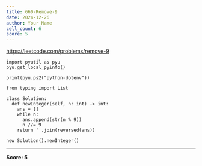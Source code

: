 ```yaml
---
title: 660-Remove-9
date: 2024-12-26
author: Your Name
cell_count: 6
score: 5
---
```


https://leetcode.com/problems/remove-9


```
import pyutil as pyu
pyu.get_local_pyinfo()
```


```
print(pyu.ps2("python-dotenv"))
```


```
from typing import List
```


```
class Solution:
  def newInteger(self, n: int) -> int:
    ans = []
    while n:
      ans.append(str(n % 9))
      n //= 9
    return ''.join(reversed(ans))
```


```
new Solution().newInteger()
```


---
**Score: 5**